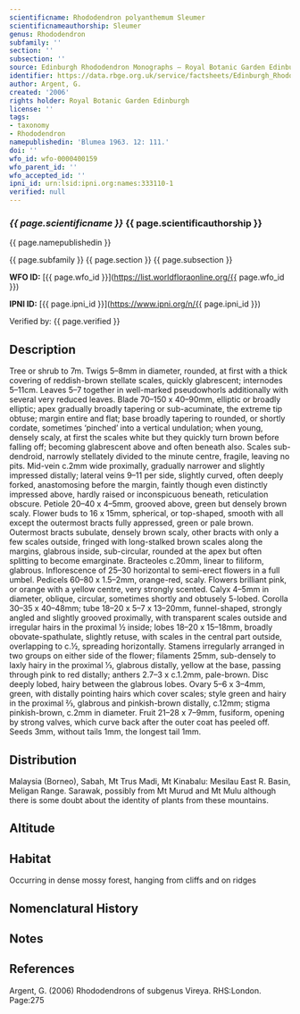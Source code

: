 ```yaml
---
scientificname: Rhododendron polyanthemum Sleumer
scientificnameauthorship: Sleumer
genus: Rhododendron
subfamily: ''
section: ''
subsection: ''
source: Edinburgh Rhododendron Monographs – Royal Botanic Garden Edinburgh
identifier: https://data.rbge.org.uk/service/factsheets/Edinburgh_Rhododendron_Monographs.xhtml
author: Argent, G.
created: '2006'
rights holder: Royal Botanic Garden Edinburgh
license: ''
tags:
- taxonomy
- Rhododendron
namepublishedin: 'Blumea 1963. 12: 111.'
doi: ''
wfo_id: wfo-0000400159
wfo_parent_id: ''
wfo_accepted_id: ''
ipni_id: urn:lsid:ipni.org:names:333110-1
verified: null
---
```

### _{{ page.scientificname }}_ {{ page.scientificauthorship }}
 {{ page.namepublishedin }}

{{ page.subfamily }} {{ page.section }} {{ page.subsection }}

**WFO ID:** [{{ page.wfo_id }}](https://list.worldfloraonline.org/{{ page.wfo_id }})

**IPNI ID:** [{{ page.ipni_id }}](https://www.ipni.org/n/{{ page.ipni_id }})

Verified by: {{ page.verified }}



## Description
Tree or shrub to 7m. Twigs 5–8mm in diameter, rounded, at first with a thick covering of reddish-brown stellate scales, quickly glabrescent; internodes 5–11cm. Leaves 5–7 together in well-marked pseudowhorls add­itionally with several very reduced leaves. Blade 70–150 x 40–90mm, elliptic or broadly elliptic; apex gradually broadly tapering or sub-acuminate, the extreme tip obtuse; margin entire and flat; base broadly tapering to rounded, or shortly cordate, sometimes ‘pinched’ into a vertical undulation; when young, densely scaly, at first the scales white but they quickly turn brown before falling off; becoming glabrescent above and often beneath also. Scales sub-dendroid, narrowly stellately divided to the minute centre, fragile, leaving no pits. Mid-vein c.2mm wide proximally, gradually narrower and slightly impressed distally; lateral veins 9–11 per side, slightly curved, often deeply forked, anastomosing before the margin, faintly though even distinctly impressed above, hardly raised or inconspicuous beneath, reticulation obscure. Petiole 20–40 x 4–5mm, grooved above, green but densely brown scaly. Flower buds to 16 x 15mm, spherical, or top-shaped, smooth with all except the outermost bracts fully appressed, green or pale brown. Outermost bracts subulate, densely brown scaly, other bracts with only a few scales outside, fringed with long-stalked brown scales along the margins, glabrous inside, sub-circular, rounded at the apex but often splitting to become emarginate. Bracteoles c.20mm, linear to filiform, glabrous. Inflorescence of 25–30 horizontal to semi-erect flowers in a full umbel. Pedicels 60–80 x 1.5–2mm, orange-red, scaly. Flowers brilliant pink, or orange with a yellow centre, very strongly scented. Calyx 4–5mm in diameter, oblique, circular, sometimes shortly and obtusely 5-lobed. Corolla 30–35 x 40–48mm; tube 18–20 x 5–7 x 13–20mm, funnel-shaped, strongly angled and slightly grooved proximally, with transparent scales outside and irregular hairs in the proximal ½ inside; lobes 18–20 x 15–18mm, broadly obovate-spathulate, slightly retuse, with scales in the central part outside, overlapping to c.½, spreading horizontally. Stamens irregularly arranged in two groups on either side of the flower; filaments 25mm, sub-densely to laxly hairy in the proximal 1⁄3, glabrous distally, yellow at the base, passing through pink to red distally; anthers 2.7–3 x c.1.2mm, pale-brown. Disc deeply lobed, hairy between the glabrous lobes. Ovary 5–6 x 3–4mm, green, with distally pointing hairs which cover scales; style green and hairy in the proximal 2⁄3, glabrous and pinkish-brown distally, c.12mm; stigma pinkish-brown, c.2mm in diameter. Fruit 21–28 x 7–9mm, fusiform, opening by strong valves, which curve back after the outer coat has peeled off. Seeds 3mm, without tails 1mm, the longest tail 1mm.

## Distribution
Malaysia (Borneo), Sabah, Mt Trus Madi, Mt Kinabalu: Mesilau East R. Basin, Meligan Range. Sarawak, possibly from Mt Murud and Mt Mulu although there is some doubt about the identity of plants from these mountains.

## Altitude


## Habitat
Occurring in dense mossy forest, hanging from cliffs and on ridges

## Nomenclatural History

                       
## Notes


## References

Argent, G. (2006) Rhododendrons of subgenus Vireya. RHS:London. Page:275
